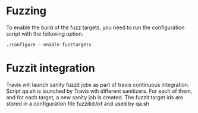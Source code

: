# Fuzzing

To enable the build of the fuzz targets, you need to run the configuration script with the following option.

```console
./configure --enable-fuzztargets
```

# Fuzzit integration

Travis will launch sanity fuzzit jobs as part of travis continuous integration.
Script qa.sh is launched by Travis wih different sanitizers.
For each of them, and for each target, a new sanity job is created.
The fuzzit target ids are stored in a configuration file fuzzitid.txt and used by qa.sh
